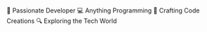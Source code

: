 👋 Passionate Developer
💻 Anything Programming
🌟 Crafting Code Creations
🔍 Exploring the Tech World
<!---
1a2-b3c4d/1a2-b3c4d is a ✨ special ✨ repository because its `README.md` (this file) appears on your GitHub profile.
You can click the Preview link to take a look at your changes.
--->
